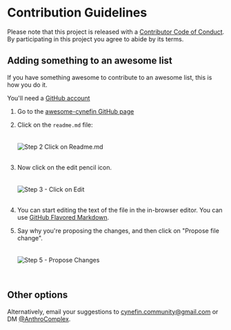 # Contribution Guidelines

Please note that this project is released with a [Contributor Code of Conduct](code-of-conduct.md). By participating in this project you agree to abide by its terms.

## Adding something to an awesome list

If you have something awesome to contribute to an awesome list, this is how you do it.

You'll need a [GitHub account](https://github.com/join)

1. Go to the [awesome-cynefin GitHub page](https://github.com/cynefin-community/awesome-cynefin)

2. Click on the `readme.md` file:
<br /><br /><br />
![Step 2 Click on Readme.md](https://github.com/wardley-maps-community/awesome-wardley-maps/blob/master/media/click-readme.md.jpg)
<br /><br />

3. Now click on the edit pencil icon.
<br /><br /><br />
![Step 3 - Click on Edit](https://github.com/wardley-maps-community/awesome-wardley-maps/blob/master/media/click-edit-pencil-icon.jpg)
<br /><br />

4. You can start editing the text of the file in the in-browser editor. You can use [GitHub Flavored Markdown](https://help.github.com/articles/github-flavored-markdown/).

5. Say why you're proposing the changes, and then click on "Propose file change".
<br /><br /><br />
![Step 5 - Propose Changes](https://cloud.githubusercontent.com/assets/170270/9402937/7dd0652a-480c-11e5-9138-bd14244593d5.png)
<br />

## Other options

Alternatively, email your suggestions to cynefin.community@gmail.com or DM [@AnthroComplex](https://twitter.com/AnthroComplex).
